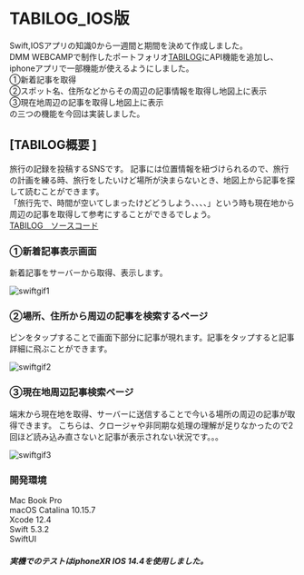 # TABILOG_IOS版　
Swift,IOSアプリの知識0から一週間と期間を決めて作成しました。</br>
DMM WEBCAMPで制作したポートフォリオ[TABILOG](https://tabilog.cyou/ja)にAPI機能を追加し、iphoneアプリで一部機能が使えるようにしました。</br>
①新着記事を取得</br>
②スポット名、住所などからその周辺の記事情報を取得し地図上に表示</br>
③現在地周辺の記事を取得し地図上に表示<br/>
の三つの機能を今回は実装しました。
## [TABILOG概要 ]
旅行の記録を投稿するSNSです。
記事には位置情報を紐づけられるので、旅行の計画を練る時、旅行をしたいけど場所が決まらないとき、地図上から記事を探して読むことができます。</br>
「旅行先で、時間が空いてしまったけどどうしよう、、、、」という時も現在地から周辺の記事を取得して参考にすることができるでしょう。</br>
[TABILOG　ソースコード](https://github.com/fujimorichihiro/TABILOG)

### ①新着記事表示画面
新着記事をサーバーから取得、表示します。


![swiftgif1](https://user-images.githubusercontent.com/62407835/109243776-de5f3480-7820-11eb-9f11-d00626817583.gif)




### ②場所、住所から周辺の記事を検索するページ
ピンをタップすることで画面下部分に記事が現れます。記事をタップすると記事詳細に飛ぶことができます。



![swiftgif2](https://user-images.githubusercontent.com/62407835/109244261-bde3aa00-7821-11eb-9ff1-c6a2f0ef560e.gif)


### ③現在地周辺記事検索ページ
端末から現在地を取得、サーバーに送信することで今いる場所の周辺の記事が取得できます。
こちらは、クロージャや非同期な処理の理解が足りなかったので2回ほど読み込み直さないと記事が表示されない状況です。。。


![swiftgif3](https://user-images.githubusercontent.com/62407835/109245990-c8ec0980-7824-11eb-9eeb-cb5926d29cd4.gif)



### 開発環境
Mac Book Pro</br>
macOS Catalina 10.15.7</br>
Xcode 12.4</br>
Swift 5.3.2</br>
SwiftUI</br>
##### 実機でのテストはiphoneXR IOS 14.4を使用しました。
